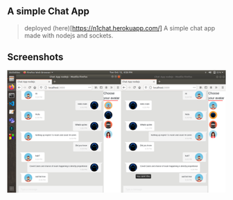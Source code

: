 ## A simple Chat App
> deployed (here)[https://n1chat.herokuapp.com/]
A simple chat app made with nodejs and sockets.

## Screenshots
<img src="./assets/scrshot.png" />
